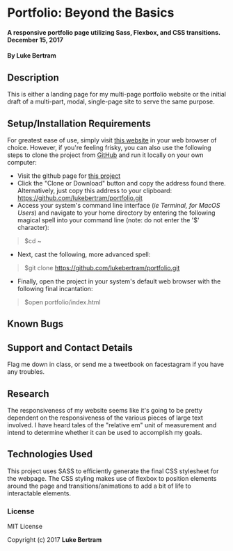 # Portfolio: Beyond the Basics

#### A responsive portfolio page utilizing Sass, Flexbox, and CSS transitions. December 15, 2017

#### By **Luke Bertram**

## Description

This is either a landing page for my multi-page portfolio website or the initial draft of a multi-part, modal, single-page site to serve the same purpose.

## Setup/Installation Requirements

For greatest ease of use, simply visit [this website](http://lukebertram.github.io/portfolio) in your web browser of choice. However, if you're feeling frisky, you can also use the following steps to clone the project from [GitHub](http://github.com) and run it locally on your own computer:

 * Visit the github page for [this project](http://github.com/lukebertram/portfolio)
 * Click the "Clone or Download" button and copy the address found there. Alternatively, just copy this address to your clipboard: https://github.com/lukebertram/portfolio.git
 * Access your system's command line interface (_ie Terminal, for MacOS Users_) and navigate to your home directory by entering the following magical spell into your command line (note: do not enter the '$' character):
 >$cd ~

 * Next, cast the following, more advanced spell:  
 >$git clone https://github.com/lukebertram/portfolio.git

 * Finally, open the project in your system's default web browser with the following final incantation:
 >$open portfolio/index.html


## Known Bugs


## Support and Contact Details

Flag me down in class, or send me a tweetbook on facestagram if you have any troubles.



## Research

The responsiveness of my website seems like it's going to be pretty dependent on the responsiveness of the various pieces of large text involved. I have heard tales of the "relative em" unit of measurement and intend to determine whether it can be used to accomplish my goals.

## Technologies Used

This project uses SASS to efficiently generate the final CSS stylesheet for the webpage. The CSS styling makes use of flexbox to position elements around the page and transitions/animations to add a bit of life to interactable elements.


### License

MIT License

Copyright (c) 2017 **Luke Bertram**
